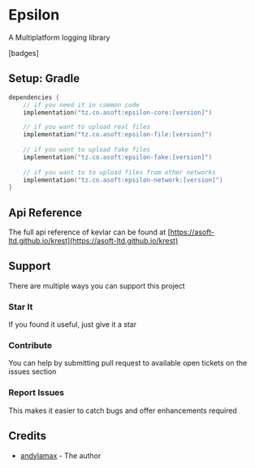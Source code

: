 # Epsilon

A Multiplatform logging library

[badges]

## Setup: Gradle

```kotlin
dependencies {
    // if you need it in common code
    implementation("tz.co.asoft:epsilon-core:[version]")

    // if you want to upload real files
    implementation("tz.co.asoft:epsilon-file:[version]")
    
    // if you want to upload fake files
    implementation("tz.co.asoft:epsilon-fake:[version]")
    
    // if you want to to upload files from other networks
    implementation("tz.co.asoft:epsilon-network:[version]")
}
```

## Api Reference
The full api reference of kevlar can be found at [https://asoft-ltd.github.io/krest](https://asoft-ltd.github.io/krest)

## Support

There are multiple ways you can support this project

### Star It

If you found it useful, just give it a star

### Contribute

You can help by submitting pull request to available open tickets on the issues section

### Report Issues

This makes it easier to catch bugs and offer enhancements required

## Credits

- [andylamax](https://github.com/andylamax) - The author